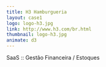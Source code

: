 ```yaml
---
title: H3 Hamburgueria
layout: case1
logo: logo-h3.jpg
link: http://www.h3.com/br.html
thumbnail: logo-h3.jpg
animate: d3
---
```


SaaS :: Gestão Financeira / Estoques
